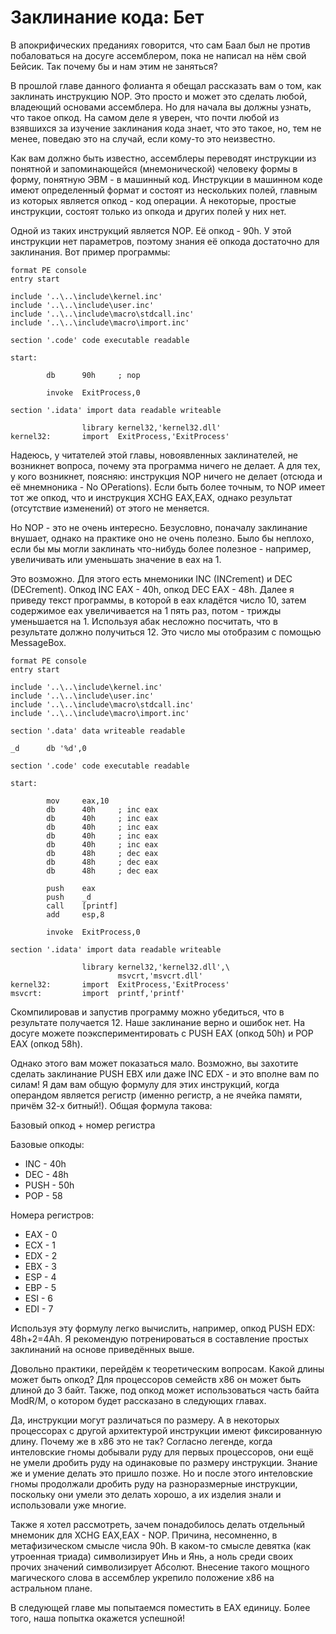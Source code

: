 # Заклинание кода: Бет
В апокрифических преданиях говорится, что сам Баал был не против побаловаться на досуге ассемблером, пока не написал на нём свой Бейсик. Так почему бы и нам этим не заняться?

В прошлой главе данного фолианта я обещал рассказать вам о том, как заклинать инструкцию NOP. Это просто и может это сделать любой, владеющий основами ассемблера. Но для начала вы должны узнать, что такое опкод. На самом деле я уверен, что почти любой из взявшихся за изучение заклинания кода знает, что это такое, но, тем не менее, поведаю это на случай, если кому-то это неизвестно.

Как вам должно быть известно, ассемблеры переводят инструкции из понятной и запоминающейся (мнемонической) человеку формы в форму, понятную ЭВМ - в машинный код. Инструкции в машинном коде имеют определенный формат и состоят из нескольких полей, главным из которых является опкод - код операции. А некоторые, простые инструкции, состоят только из опкода и других полей у них нет.

Одной из таких инструкций является NOP. Её опкод - 90h. У этой инструкции нет параметров, поэтому знания её опкода достаточно для заклинания. Вот пример программы:

```assembly
format PE console
entry start
 
include '..\..\include\kernel.inc'
include '..\..\include\user.inc'
include '..\..\include\macro\stdcall.inc'
include '..\..\include\macro\import.inc'
 
section '.code' code executable readable
 
start:
 
        db      90h     ; nop
 
        invoke  ExitProcess,0
 
section '.idata' import data readable writeable
 
                library kernel32,'kernel32.dll'
kernel32:       import  ExitProcess,'ExitProcess'
```

Надеюсь, у читателей этой главы, новоявленных заклинателей, не возникнет вопроса, почему эта программа ничего не делает. А для тех, у кого возникнет, поясняю: инструкция NOP ничего не делает (отсюда и её мнемноника - No OPerations). Если быть более точным, то NOP имеет тот же опкод, что и инструкция XCHG EAX,EAX, однако результат (отсутствие изменений) от этого не меняется.

Но NOP - это не очень интересно. Безусловно, поначалу заклинание внушает, однако на практике оно не очень полезно. Было бы неплохо, если бы мы могли заклинать что-нибудь более полезное - например, увеличивать или уменьшать значение в eax на 1.

Это возможно. Для этого есть мнемоники INC (INCrement) и DEC (DECrement). Опкод INC EAX - 40h, опкод DEC EAX - 48h. Далее я приведу текст программы, в которой в eax кладётся число 10, затем содержимое eax увеличивается на 1 пять раз, потом - трижды уменьшается на 1. Используя абак несложно посчитать, что в результате должно получиться 12. Это число мы отобразим с помощью MessageBox.

```assembly
format PE console
entry start
 
include '..\..\include\kernel.inc'
include '..\..\include\user.inc'
include '..\..\include\macro\stdcall.inc'
include '..\..\include\macro\import.inc'
 
section '.data' data writeable readable
 
_d      db '%d',0
 
section '.code' code executable readable
 
start:
 
        mov     eax,10
        db      40h     ; inc eax
        db      40h     ; inc eax
        db      40h     ; inc eax
        db      40h     ; inc eax
        db      40h     ; inc eax
        db      48h     ; dec eax
        db      48h     ; dec eax
        db      48h     ; dec eax
 
        push    eax
        push    _d
        call    [printf]
        add     esp,8
 
        invoke  ExitProcess,0
 
section '.idata' import data readable writeable
 
                library kernel32,'kernel32.dll',\
                        msvcrt,'msvcrt.dll'
kernel32:       import  ExitProcess,'ExitProcess'
msvcrt:         import  printf,'printf'
```
Скомпилировав и запустив программу можно убедиться, что в результате получается 12. Наше заклинание верно и ошибок нет. На досуге можете поэкспериментировать с PUSH EAX (опкод 50h) и POP EAX (опкод 58h).

Однако этого вам может показаться мало. Возможно, вы захотите сделать заклинание PUSH EBX или даже INC EDX - и это вполне вам по силам! Я дам вам общую формулу для этих инструкций, когда операндом является регистр (именно регистр, а не ячейка памяти, причём 32-х битный!). Общая формула такова:

Базовый опкод + номер регистра

Базовые опкоды:

- INC - 40h
- DEC - 48h
- PUSH - 50h
- POP - 58

Номера регистров:
- EAX - 0
- ECX - 1
- EDX - 2
- EBX - 3
- ESP - 4
- EBP - 5
- ESI - 6
- EDI - 7

Используя эту формулу легко вычислить, например, опкод PUSH EDX: 48h+2=4Ah. Я рекомендую потренироваться в составление простых заклинаний на основе приведённых выше.

Довольно практики, перейдём к теоретическим вопросам. Какой длины может быть опкод? Для процессоров семейств x86 он может быть длиной до 3 байт. Также, под опкод может использоваться часть байта ModR/M, о котором будет рассказано в следующих главах.

Да, инструкции могут различаться по размеру. А в некоторых процессорах с другой архитектурой инструкции имеют фиксированную длину. Почему же в x86 это не так? Согласно легенде, когда интеловские гномы добывали руду для первых процессоров, они ещё не умели дробить руду на одинаковые по размеру инструкции. Знание же и умение делать это пришло позже. Но и после этого интеловские гномы продолжали дробить руду на разноразмерные инструкции, поскольку они умели это делать хорошо, а их изделия знали и использовали уже многие.

Также я хотел рассмотреть, зачем понадобилось делать отдельный мнемоник для XCHG EAX,EAX - NOP. Причина, несомненно, в метафизическом смысле числа 90h. В каком-то смысле девятка (как утроенная триада) символизирует Инь и Янь, а ноль среди своих прочих значений символизирует Абсолют. Внесение такого мощного магического слова в ассемблер укрепило положение x86 на астральном плане.

В следующей главе мы попытаемся поместить в EAX единицу. Более того, наша попытка окажется успешной!